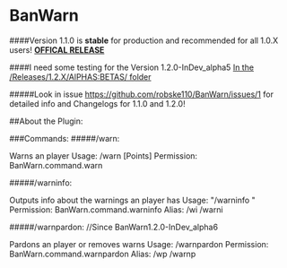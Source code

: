 # BanWarn

####Version 1.1.0 is **stable** for production and recommended for all 1.0.X users! [**OFFICAL RELEASE**](https://github.com/robske110/BanWarn/releases/tag/1.1.0)

####I need some testing for the Version 1.2.0-InDev_alpha5 [In the /Releases/1.2.X/AlPHAS:BETAS/ folder](https://github.com/robske110/BanWarn/tree/master/Releases/1.2.X/ALPHAS:BETAS)

#####Look in issue https://github.com/robske110/BanWarn/issues/1 for detailed info and Changelogs for 1.1.0 and 1.2.0!

##About the Plugin:

###Commands:
#####/warn:

 Warns an player
 Usage: /warn <PlayerName> <Reason> [Points]
 Permission: BanWarn.command.warn
 
 
#####/warninfo:

 Outputs info about the warnings an player has
 Usage: "/warninfo <PlayerName>"
 Permission: BanWarn.command.warninfo
 Alias: /wi /warni
  
 
#####/warnpardon: //Since BanWarn1.2.0-InDev_alpha6

 Pardons an player or removes warns
 Usage: /warnpardon <PlayerName>
 Permission: BanWarn.command.warnpardon
 Alias: /wp /warnp